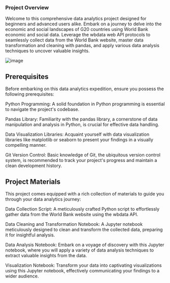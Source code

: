 ### Project Overview
Welcome to this comprehensive data analytics project designed for beginners and advanced users alike. Embark on a journey to delve into the economic and social landscapes of G20 countries using World Bank economic and social data. Leverage the wbdata web API protocols to seamlessly collect data from the World Bank website, master data transformation and cleaning with pandas, and apply various data analysis techniques to uncover valuable insights.

![image](https://github.com/Atharva-Bodhankar/Data_Analytics/assets/92572655/67224389-edd0-40e9-a43c-e5ed4647c7b5)


## Prerequisites

Before embarking on this data analytics expedition, ensure you possess the following prerequisites:

Python Programming: A solid foundation in Python programming is essential to navigate the project's codebase.

Pandas Library: Familiarity with the pandas library, a cornerstone of data manipulation and analysis in Python, is crucial for effective data handling.

Data Visualization Libraries: Acquaint yourself with data visualization libraries like matplotlib or seaborn to present your findings in a visually compelling manner.

Git Version Control: Basic knowledge of Git, the ubiquitous version control system, is recommended to track your project's progress and maintain a clean development history.

##  Project Materials

This project comes equipped with a rich collection of materials to guide you through your data analytics journey:

Data Collection Script: A meticulously crafted Python script to effortlessly gather data from the World Bank website using the wbdata API.

Data Cleaning and Transformation Notebook: A Jupyter notebook meticulously designed to clean and transform the collected data, preparing it for insightful analysis.

Data Analysis Notebook: Embark on a voyage of discovery with this Jupyter notebook, where you will apply a variety of data analysis techniques to extract valuable insights from the data.

Visualization Notebook: Transform your data into captivating visualizations using this Jupyter notebook, effectively communicating your findings to a wider audience.

